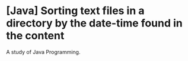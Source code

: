 # [Java] Sorting text files in a directory by the date-time found in the content

A study of Java Programming.